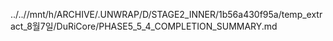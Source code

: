 ../..//mnt/h/ARCHIVE/.UNWRAP/D/STAGE2_INNER/1b56a430f95a/temp_extract_8월7일/DuRiCore/PHASE5_5_4_COMPLETION_SUMMARY.md